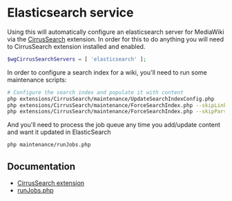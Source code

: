 # Elasticsearch service

Using this will automatically configure an elasticsearch server for MediaWiki via the [CirrusSearch](https://www.mediawiki.org/wiki/Extension:CirrusSearch) extension.
In order for this to do anything you will need to CirrusSearch extension installed and enabled.

```php
$wgCirrusSearchServers = [ 'elasticsearch' ];
```

In order to configure a search index for a wiki, you'll need to run some maintenance scripts:

```sh
# Configure the search index and populate it with content
php extensions/CirrusSearch/maintenance/UpdateSearchIndexConfig.php
php extensions/CirrusSearch/maintenance/ForceSearchIndex.php --skipLinks --indexOnSkip
php extensions/CirrusSearch/maintenance/ForceSearchIndex.php --skipParse
```

And you'll need to process the job queue any time you add/update content and want it updated in ElasticSearch

```sh
php maintenance/runJobs.php
```

## Documentation

- [CirrusSearch extension](https://www.mediawiki.org/wiki/Extension:CirrusSearch)
- [runJobs.php](https://www.mediawiki.org/wiki/Manual:RunJobs.php)